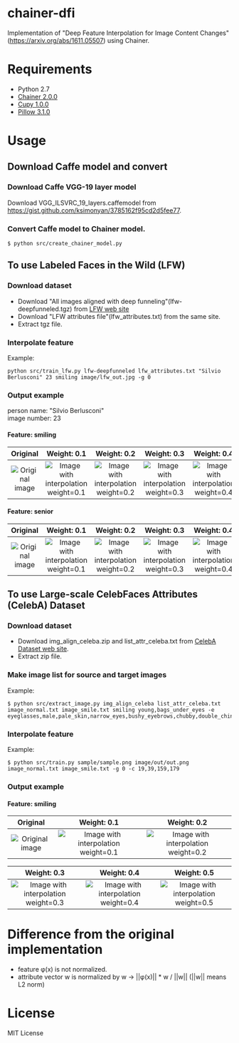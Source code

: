 # chainer-dfi

Implementation of "Deep Feature Interpolation for Image Content Changes"(https://arxiv.org/abs/1611.05507) using Chainer.

# Requirements

* Python 2.7
* [Chainer 2.0.0](http://chainer.org/)
* [Cupy 1.0.0](http://docs.cupy.chainer.org/en/stable/)
* [Pillow 3.1.0](https://pillow.readthedocs.io/)

# Usage

## Download Caffe model and convert

### Download Caffe VGG-19 layer model

Download VGG_ILSVRC_19_layers.caffemodel from https://gist.github.com/ksimonyan/3785162f95cd2d5fee77.

### Convert Caffe model to Chainer model.

```
$ python src/create_chainer_model.py
```

## To use Labeled Faces in the Wild (LFW)

### Download dataset

* Download "All images aligned with deep funneling"(lfw-deepfunneled.tgz) from [LFW web site](http://vis-www.cs.umass.edu/lfw/)
* Download "LFW attributes file"(lfw_attributes.txt) from the same site.
* Extract tgz file.

### Interpolate feature

Example:

```
python src/train_lfw.py lfw-deepfunneled lfw_attributes.txt "Silvio Berlusconi" 23 smiling image/lfw_out.jpg -g 0
```

### Output example

person name: "Silvio Berlusconi"  
image number: 23

#### Feature: smiling

|Original|Weight: 0.1|Weight: 0.2|Weight: 0.3|Weight: 0.4|Weight: 0.5|
|:---:|:---:|:---:|:---:|:---:|:---:|
|![Original image](/sample/sample_lwf_original.jpg "Original image")|![Image with interpolation weight=0.1](/sample/sample_lwf_smiling_w01.jpg "Weight: 0.1")|![Image with interpolation weight=0.2](/sample/sample_lwf_smiling_w02.jpg "Weight: 0.2")|![Image with interpolation weight=0.3](/sample/sample_lwf_smiling_w03.jpg "Weight: 0.3")|![Image with interpolation weight=0.4](/sample/sample_lwf_smiling_w04.jpg "Weight: 0.4")|![Image with interpolation weight=0.5](/sample/sample_lwf_smiling_w05.jpg "Weight: 0.5")|

#### Feature: senior

|Original|Weight: 0.1|Weight: 0.2|Weight: 0.3|Weight: 0.4|Weight: 0.5|
|:---:|:---:|:---:|:---:|:---:|:---:|
|![Original image](/sample/sample_lwf_original.jpg "Original image")|![Image with interpolation weight=0.1](/sample/sample_lwf_aged_w01.jpg "Weight: 0.1")|![Image with interpolation weight=0.2](/sample/sample_lwf_aged_w02.jpg "Weight: 0.2")|![Image with interpolation weight=0.3](/sample/sample_lwf_aged_w03.jpg "Weight: 0.3")|![Image with interpolation weight=0.4](/sample/sample_lwf_aged_w04.jpg "Weight: 0.4")|![Image with interpolation weight=0.5](/sample/sample_lwf_aged_w05.jpg "Weight: 0.5")|

## To use Large-scale CelebFaces Attributes (CelebA) Dataset

### Download dataset

* Download img_align_celeba.zip and list_attr_celeba.txt from [CelebA Dataset web site](http://mmlab.ie.cuhk.edu.hk/projects/CelebA.html).
* Extract zip file.

### Make image list for source and target images

Example:

```
$ python src/extract_image.py img_align_celeba list_attr_celeba.txt image_normal.txt image_smile.txt smiling young,bags_under_eyes -e eyeglasses,male,pale_skin,narrow_eyes,bushy_eyebrows,chubby,double_chin,bald,bangs,receding_hairline,sideburns,wavy_hair,blond_hair,gray_hair,mouth_slightly_open
```

### Interpolate feature

Example:

```
$ python src/train.py sample/sample.png image/out/out.png image_normal.txt image_smile.txt -g 0 -c 19,39,159,179
```

### Output example

#### Feature: smiling

|Original|Weight: 0.1|Weight: 0.2|
|:---:|:---:|:---:|
|![Original image](/sample/sample.png "Original image")|![Image with interpolation weight=0.1](/sample/sample_w01.png "Weight: 0.1")|![Image with interpolation weight=0.2](/sample/sample_w02.png "Weight: 0.2")|

|Weight: 0.3|Weight: 0.4|Weight: 0.5|
|:---:|:---:|:---:|
|![Image with interpolation weight=0.3](/sample/sample_w03.png "Weight: 0.3")|![Image with interpolation weight=0.4](/sample/sample_w04.png "Weight: 0.4")|![Image with interpolation weight=0.5](/sample/sample_w05.png "Weight: 0.5")|

# Difference from the original implementation

* feature φ(x) is not normalized.
* attribute vector w is normalized by w -> ||φ(x)|| * w / ||w|| (||w|| means L2 norm)

# License

MIT License
